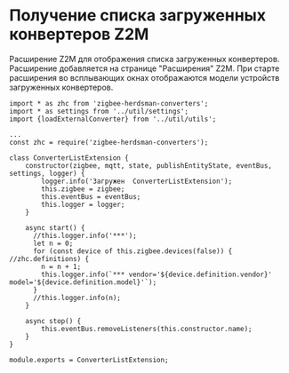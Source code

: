 # Получение списка загруженных конвертеров Z2M #

Расширение Z2M для отображения списка загруженных конвертеров. Расширение добавляется на странице "Расширения" Z2M. При старте расширения во всплывающих окнах отображаются модели устройств загруженных конвертеров.
```
import * as zhc from 'zigbee-herdsman-converters';
import * as settings from '../util/settings';
import {loadExternalConverter} from '../util/utils';

...
const zhc = require('zigbee-herdsman-converters');

class ConverterListExtension {
    constructor(zigbee, mqtt, state, publishEntityState, eventBus, settings, logger) {
        logger.info('Загружен  ConverterListExtension');
        this.zigbee = zigbee;
        this.eventBus = eventBus;
        this.logger = logger;
    }

    async start() {
      //this.logger.info('***');
      let n = 0;
      for (const device of this.zigbee.devices(false)) { //zhc.definitions) {
        n = n + 1;   
        this.logger.info(`*** vendor='${device.definition.vendor}' model='${device.definition.model}'`);
      }
      //this.logger.info(n);
    }

    async stop() {
        this.eventBus.removeListeners(this.constructor.name);
    }
}

module.exports = ConverterListExtension;
```
